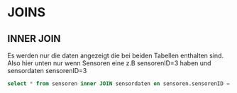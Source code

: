 # JOINS

## INNER JOIN

Es werden nur die daten angezeigt die bei beiden Tabellen enthalten sind. Also hier unten nur wenn Sensoren eine z.B sensorenID=3 haben und sensordaten sensorenID=3
 
```SQL
select * from sensoren inner JOIN sensordaten on sensoren.sensorenID = sensordaten.sensorenID
```